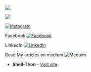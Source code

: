 ![](https://github-readme-stats.vercel.app/api/top-langs/?username=Shell-thon&theme=dark)

![](https://github-readme-activity-graph.cyclic.app/graph?username=Shell-thon&theme=dark)


[![Instagram](https://img.shields.io/badge/Instagram-E4405F?style=for-the-badge&logo=instagram&logoColor=white)](https://www.instagram.com/shell.terminal) 

Facebook
[![Facebook](https://img.shields.io/badge/Facebook-1877F2?style=for-the-badge&logo=facebook&logoColor=white)](https://www.facebook.com/shell.terminal) 

LinkedIn 
[![LinkedIn](https://img.shields.io/badge/LinkedIn-0077B5?style=for-the-badge&logo=linkedin&logoColor=white)](https://www.linkedin.com/in/metromaniageek)

Read My articles on medium
![Meduim](https://user-images.githubusercontent.com/113628692/221084312-cc2ce83c-f8d3-460d-b6a4-a833c08ca146.png)

* **Shell-Thon** - [Visit site](https://Shell-thon.github.io/Shell-thon)
